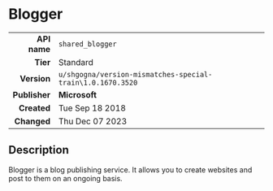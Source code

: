 # Blogger
| | |
|-:|-|
|**API name**|`shared_blogger`|
|**Tier**|Standard|
|**Version**|`u/shgogna/version-mismatches-special-train\1.0.1670.3520`|
|**Publisher**|**Microsoft**|
|**Created**|Tue Sep 18 2018|
|**Changed**|Thu Dec 07 2023|

## Description
Blogger is a blog publishing service. It allows you to create websites and post to them on an ongoing basis.
